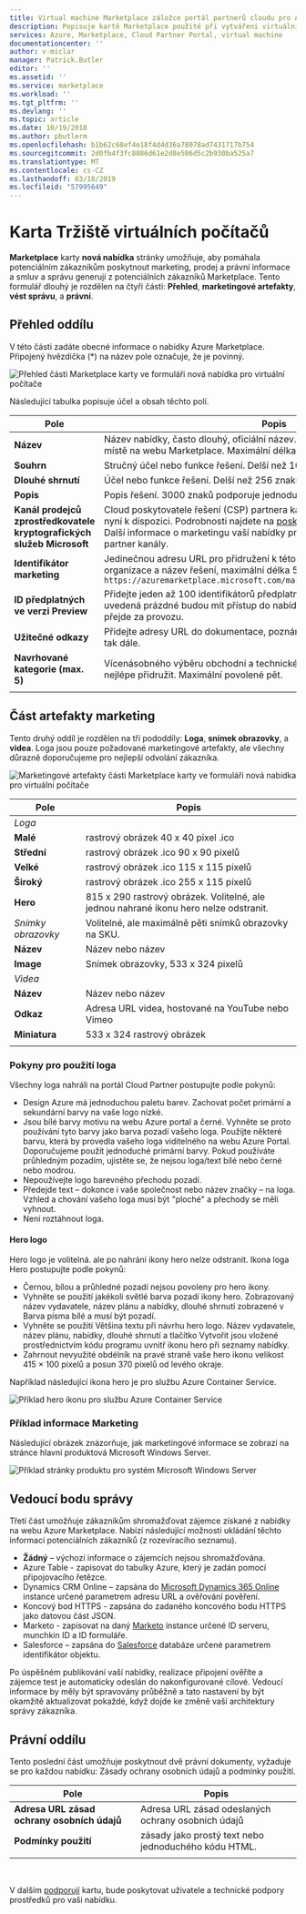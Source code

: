 ```yaml
---
title: Virtual machine Marketplace záložce portál partnerů cloudu pro Azure | Dokumentace Microsoftu
description: Popisuje kartě Marketplace použité při vytváření virtuálního počítače Azure Marketplace nabídku.
services: Azure, Marketplace, Cloud Partner Portal, virtual machine
documentationcenter: ''
author: v-miclar
manager: Patrick.Butler
editor: ''
ms.assetid: ''
ms.service: marketplace
ms.workload: ''
ms.tgt_pltfrm: ''
ms.devlang: ''
ms.topic: article
ms.date: 10/19/2018
ms.author: pbutlerm
ms.openlocfilehash: b1b62c68ef4e18f4d4d36a78078ad7431717b754
ms.sourcegitcommit: 2d0fb4f3fc8086d61e2d8e506d5c2b930ba525a7
ms.translationtype: MT
ms.contentlocale: cs-CZ
ms.lasthandoff: 03/18/2019
ms.locfileid: "57995649"
---
```

# <a name="virtual-machine-marketplace-tab"></a>Karta Tržiště virtuálních počítačů

**Marketplace** karty **nová nabídka** stránky umožňuje, aby pomáhala potenciálním zákazníkům poskytnout marketing, prodej a právní informace a smluv a správu generují z potenciálních zákazníků Marketplace. Tento formulář dlouhý je rozdělen na čtyři části: **Přehled**, **marketingové artefakty**, **vést správu**, a **právní**. 

## <a name="overview-section"></a>Přehled oddílu
V této části zadáte obecné informace o nabídky Azure Marketplace.  Připojený hvězdička (*) na název pole označuje, že je povinný.

![Přehled části Marketplace karty ve formuláři nová nabídka pro virtuální počítače](./media/publishvm_008.png)

Následující tabulka popisuje účel a obsah těchto polí.

|  **Pole**                |     **Popis**                                                          |
|  ---------                |     ---------------                                                          |
| **Název**                 | Název nabídky, často dlouhý, oficiální název. Tento název se zobrazí výrazném místě na webu Marketplace.  Maximální délka 50 znaků. |
| **Souhrn**               | Stručný účel nebo funkce řešení.  Delší než 100 znaků. |
| **Dlouhé shrnutí**          | Účel nebo funkce řešení.  Delší než 256 znaků. |
| **Popis**           | Popis řešení.  3000 znaků podporuje jednoduchý formátování HTML. |
| **Kanál prodejců zprostředkovatele kryptografických služeb Microsoft** | Cloud poskytovatele řešení (CSP) partnera kanál vyjádřit výslovný souhlas je nyní k dispozici.  Podrobnosti najdete na [poskytovatele Cloud Solution Provider](../../cloud-solution-providers.md) Další informace o marketingu vaší nabídky prostřednictvím Microsoft CSP partner kanály. |
| **Identifikátor marketing**  | Jedinečnou adresu URL pro přidružení k této nabídce obvykle zahrnuje vaší organizace a název řešení, maximální délka 50 znaků.  Příklad: <br/> `https://azuremarketplace.microsoft.com/marketplace/apps/contoso.sampleApp`  |
| **ID předplatných ve verzi Preview** | Přidejte jeden až 100 identifikátorů předplatného náhledy. Tato předplatná uvedená prázdné budou mít přístup do nabídky publikovaný produkt, než přejde za provozu. |
| **Užitečné odkazy**          | Přidejte adresy URL do dokumentace, poznámky k verzi, nejčastější dotazy a tak dále. |
| **Navrhované kategorie (max. 5)** | Vícenásobného výběru obchodní a technické kategorií, které nabízejí lze nejlépe přidružit.  Maximální povolené pět.  |
|  |  |


## <a name="marketing-artifacts-section"></a>Část artefakty marketing

Tento druhý oddíl je rozdělen na tři pododdíly: **Loga**, **snímek obrazovky**, a **videa**. Loga jsou pouze požadované marketingové artefakty, ale všechny důrazně doporučujeme pro nejlepší odvolání zákazníka.

![Marketingové artefakty části Marketplace karty ve formuláři nová nabídka pro virtuální počítače](./media/publishvm_009.png)

|  **Pole**                |     **Popis**                                                          |
|  ---------                |     ---------------                                                          |
| *Loga*  |  |
| **Malé**                 | rastrový obrázek 40 x 40 pixel .ico                                                      |
| **Střední**                | rastrový obrázek .ico 90 x 90 pixelů                                                      |
| **Velké**                 | rastrový obrázek .ico 115 x 115 pixelů                                                   |
| **Široký**                  | rastrový obrázek .ico 255 x 115 pixelů                                                    |
| **Hero**                  | 815 x 290 rastrový obrázek.  Volitelné, ale jednou nahrané ikonu hero nelze odstranit. |
| *Snímky obrazovky*  | Volitelné, ale maximálně pěti snímků obrazovky na SKU. |
| **Název**                  | Název nebo název <!-- TODO - max char length? none specified in UI -->                               |
| **Image**                 | Snímek obrazovky, 533 x 324 pixelů                                         |
| *Videa*  |  |
| **Název**                  | Název nebo název  <!-- TODO - max char length? -->                              |
| **Odkaz**                  | Adresa URL videa, hostované na YouTube nebo Vimeo                                        |
| **Miniatura**             | 533 x 324 rastrový obrázek                                                               |
|  |  |


### <a name="logo-guidelines"></a>Pokyny pro použití loga

<!-- TD: It seems like this section could be better located in some common area, maybe an AMP Marketing/Design section 
+1 this should all be in a common area and referenced from here to that location.-->

Všechny loga nahráli na portál Cloud Partner postupujte podle pokynů:

*  Design Azure má jednoduchou paletu barev. Zachovat počet primární a sekundární barvy na vaše logo nízké.
*  Jsou bílé barvy motivu na webu Azure portal a černé. Vyhněte se proto používání tyto barvy jako barva pozadí vašeho loga. Použijte některé barvu, která by provedla vašeho loga viditelného na webu Azure Portal. Doporučujeme použít jednoduché primární barvy. Pokud používáte průhledným pozadím, ujistěte se, že nejsou loga/text bílé nebo černé nebo modrou.
*  Nepoužívejte logo barevného přechodu pozadí.
*  Předejde text – dokonce i vaše společnost nebo název značky – na loga. Vzhled a chování vašeho loga musí být "ploché" a přechody se měli vyhnout.
*  Není roztáhnout loga.

#### <a name="hero-logo"></a>Hero logo

Hero logo je volitelná. ale po nahrání ikony hero nelze odstranit.  Ikona loga Hero postupujte podle pokynů:

*  Černou, bílou a průhledné pozadí nejsou povoleny pro hero ikony.
*  Vyhněte se použití jakékoli světlé barva pozadí ikony hero.  Zobrazovaný název vydavatele, název plánu a nabídky, dlouhé shrnutí zobrazené v Barva písma bílé a musí být pozadí.
*  Vyhněte se použití Většina textu při návrhu hero logo.  Název vydavatele, název plánu, nabídky, dlouhé shrnutí a tlačítko Vytvořit jsou vložené prostřednictvím kódu programu uvnitř ikonu hero při seznamy nabídky. 
* Zahrnout nevyužité obdélník na pravé straně vaše hero ikonu velikost 415 × 100 pixelů a posun 370 pixelů od levého okraje.  

Například následující ikona hero je pro službu Azure Container Service.  <!-- TD: It would be nice to have the raw bitmap, e.g.before and after embedding. -->

![Příklad hero ikonu pro službu Azure Container Service](./media/publishvm_010.png)


### <a name="marketing-information-example"></a>Příklad informace Marketing 

Následující obrázek znázorňuje, jak marketingové informace se zobrazí na stránce hlavní produktová Microsoft Windows Server.

![Příklad stránky produktu pro systém Microsoft Windows Server](./media/publishvm_011.png)


## <a name="lead-management-section"></a>Vedoucí bodu správy
<!-- this all should be referenced in a common location for lead management, not in this file. nothing unique for a vm specifically. -->

Třetí část umožňuje zákazníkům shromažďovat zájemce získané z nabídky na webu Azure Marketplace. Nabízí následující možnosti ukládání těchto informací potenciálních zákazníků (z rozevíracího seznamu).

* **Žádný** – výchozí informace o zájemcích nejsou shromažďována.
* Azure Table - zapisovat do tabulky Azure, který je zadán pomocí připojovacího řetězce.
* Dynamics CRM Online – zapsána do [Microsoft Dynamics 365 Online](https://dynamics.microsoft.com/) instance určené parametrem adresu URL a ověřování pověření.
* Koncový bod HTTPS - zapsána do zadaného koncového bodu HTTPS jako datovou část JSON.
* Marketo - zapisovat na daný [Marketo](https://www.marketo.com/) instance určené ID serveru, munchkin ID a ID formuláře.
* Salesforce – zapsána do [Salesforce](https://www.salesforce.com/) databáze určené parametrem identifikátor objektu.

Po úspěšném publikování vaší nabídky, realizace připojení ověříte a zájemce test je automaticky odeslán do nakonfigurované cílové. Vedoucí informace by měly být spravovány průběžně a tato nastavení by být okamžitě aktualizovat pokaždé, když dojde ke změně vaší architektury správy zákazníka.

<!-- TD: For more info, see [Need a topic on lead information and processing that mimics the Appendix of the VM Pub Guide]. -->

## <a name="legal-section"></a>Právní oddílu

Tento poslední část umožňuje poskytnout dvě právní dokumenty, vyžaduje se pro každou nabídku: Zásady ochrany osobních údajů a podmínky použití.

|  **Pole**                |     **Popis**                                                          |
|  ---------                |     ---------------                                                          |
| **Adresa URL zásad ochrany osobních údajů**    | Adresa URL zásad odeslaných ochrany osobních údajů                                            |
| **Podmínky použití**          | zásady jako prostý text nebo jednoduchého kódu HTML.  <!-- TODO - max char length? -->       |
|  |  |

<br/>

V dalším [podporují](./cpp-support-tab.md) kartu, bude poskytovat uživatele a technické podpory prostředků pro vaši nabídku.

